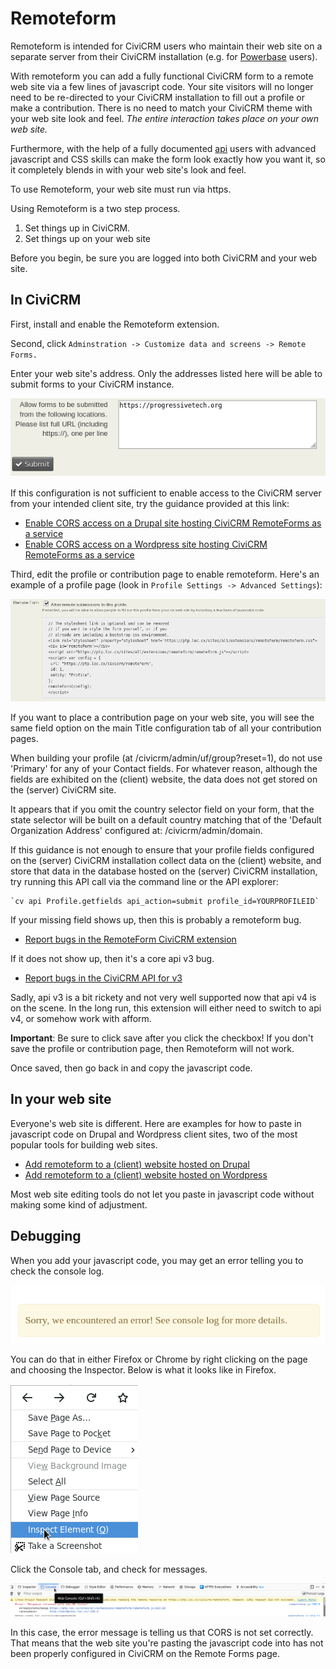 # Remoteform

Remoteform is intended for CiviCRM users who maintain their web site on a
separate server from their CiviCRM installation (e.g. for
[Powerbase](https://ourpowerbase.net/) users).

With remoteform you can add a fully functional CiviCRM form to a remote web
site via a few lines of javascript code. Your site visitors will no longer need
to be re-directed to your CiviCRM installation to fill out a profile or make a
contribution. There is no need to match your CiviCRM theme with your web site
look and feel. *The entire interaction takes place on your own web site.*

Furthermore, with the help of a fully documented [api](api.md) users with
advanced javascript and CSS skills can make the form look exactly how you want
it, so it completely blends in with your web site's look and feel.

To use Remoteform, your web site must run via https.

Using Remoteform is a two step process.

1. Set things up in CiviCRM.
2. Set things up on your web site

Before you begin, be sure you are logged into both CiviCRM and your web site.

## In CiviCRM

First, install and enable the Remoteform extension.

Second, click `Adminstration -> Customize data and screens -> Remote Forms.`

Enter your web site's address. Only the addresses listed here will be able to
submit forms to your CiviCRM instance.

![Choose URLs to allow](/images/cors-configuration.png)

If this configuration is not sufficient to enable access to the CiviCRM server 
from your intended client site, try the guidance provided at this link:

 * [Enable CORS access on a Drupal site hosting CiviCRM RemoteForms as a service](drupal_civicrm.md)
 * [Enable CORS access on a Wordpress site hosting CiviCRM RemoteForms as a service](wordpress_civicrm.md)

Third, edit the profile or contribution page to enable remoteform. Here's an
example of a profile page (look in `Profile Settings -> Advanced Settings`):

![Enable remoteform for a contribution](/images/profile-enable.png)

If you want to place a contribution page on your web site, you will see the
same field option on the main Title configuration tab of all your contribution
pages.

When building your profile (at /civicrm/admin/uf/group?reset=1), do not use 'Primary' 
for any of your Contact fields.  For whatever reason, although the fields are exhibited 
on the (client) website, the data does not get stored on the (server) CiviCRM site.  

It appears that if you omit the country selector field on your form, that the state 
selector will be built on a default country matching that of the 'Default Organization 
Address' configured at: /civicrm/admin/domain.  

If this guidance is not enough to ensure that your profile fields configured 
on the (server) CiviCRM installation collect data on the (client) website, 
and store that data in the database hosted on the (server) CiviCRM installation, 
try running this API call via the command line or the API explorer: 

	`cv api Profile.getfields api_action=submit profile_id=YOURPROFILEID`

If your missing field shows up, then this is probably a remoteform bug. 

 * [Report bugs in the RemoteForm CiviCRM extension](https://github.com/progressivetech/net.ourpowerbase.remoteform/issues)

If it does not show up, then it's a core api v3 bug.

 * [Report bugs in the CiviCRM API for v3](this-link-is-broken-and-must-be-researched)

Sadly, api v3 is a bit rickety and not very well supported now that api v4 is on the 
scene. In the long run, this extension will either need to switch to api v4, or 
somehow work with afform.

**Important**: Be sure to click save after you click the checkbox! If you don't
save the profile or contribution page, then Remoteform will not work.

Once saved, then go back in and copy the javascript code.

## In your web site

Everyone's web site is different. Here are examples for how to paste in
javascript code on Drupal and Wordpress client sites, two of the most 
popular tools for building web sites.

 * [Add remoteform to a (client) website hosted on Drupal](drupal_website.md)
 * [Add remoteform to a (client) website hosted on Wordpress](wordpress_website.md)

Most web site editing tools do not let you paste in javascript code without
making some kind of adjustment.

## Debugging

When you add your javascript code, you may get an error telling you to check the console log.

![Check console log](/images/check-console-log.png)

You can do that in either Firefox or Chrome by right clicking on the page and choosing the Inspector. Below is what it looks like in Firefox.

![Right click to inspect](/images/right-click-inspect.png)

Click the Console tab, and check for messages.

![Check console log](/images/debug-console.png)

In this case, the error message is telling us that CORS is not set correctly.
That means that the web site you're pasting the javascript code into has not been
properly configured in CiviCRM on the Remote Forms page.


